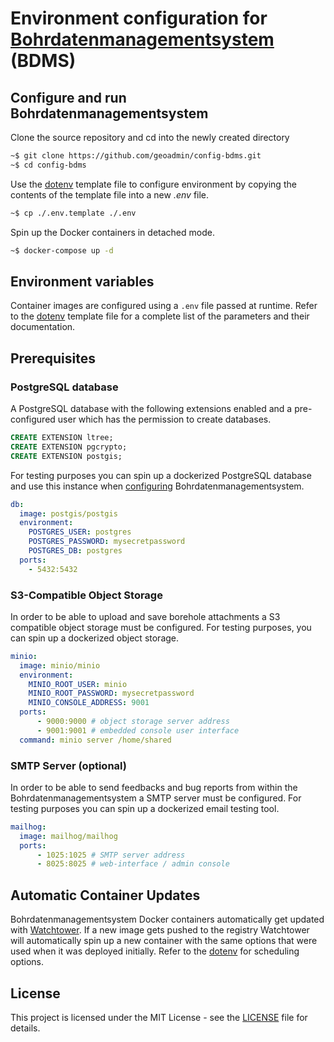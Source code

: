 # Environment configuration for [Bohrdatenmanagementsystem](https://github.com/geoadmin/suite-bdms) (BDMS)

## Configure and run Bohrdatenmanagementsystem

Clone the source repository and cd into the newly created directory

```bash
~$ git clone https://github.com/geoadmin/config-bdms.git
~$ cd config-bdms
```

Use the [dotenv](./.env.template) template file to configure environment by copying the contents of the template file into a new _.env_ file.

```bash
~$ cp ./.env.template ./.env
```

Spin up the Docker containers in detached mode.

```bash
~$ docker-compose up -d
```

## Environment variables

Container images are configured using a `.env` file passed at runtime. Refer to the [dotenv](./.env.template) template file for a complete list of the parameters and their documentation.

## Prerequisites

### PostgreSQL database

A PostgreSQL database with the following extensions enabled and a pre-configured user which has the permission to create databases.

```sql
CREATE EXTENSION ltree;
CREATE EXTENSION pgcrypto;
CREATE EXTENSION postgis;
```

For testing purposes you can spin up a dockerized PostgreSQL database and use this instance when [configuring](#configure-and-run-bohrdatenmanagementsystem) Bohrdatenmanagementsystem.

```yml
db:
  image: postgis/postgis
  environment:
    POSTGRES_USER: postgres
    POSTGRES_PASSWORD: mysecretpassword 
    POSTGRES_DB: postgres
  ports:
    - 5432:5432
```

### S3-Compatible Object Storage

In order to be able to upload and save borehole attachments a S3 compatible object storage must be configured. For testing purposes, you can spin up a dockerized object storage.

```yml
minio:
  image: minio/minio
  environment:
    MINIO_ROOT_USER: minio
    MINIO_ROOT_PASSWORD: mysecretpassword
    MINIO_CONSOLE_ADDRESS: 9001
  ports:
      - 9000:9000 # object storage server address
      - 9001:9001 # embedded console user interface
  command: minio server /home/shared
```

### SMTP Server (optional)

In order to be able to send feedbacks and bug reports from within the Bohrdatenmanagementsystem a SMTP server must be configured. For testing purposes you can spin up a dockerized email testing tool.

```yml
mailhog:
  image: mailhog/mailhog
  ports:
      - 1025:1025 # SMTP server address
      - 8025:8025 # web-interface / admin console
```

## Automatic Container Updates

Bohrdatenmanagementsystem Docker containers automatically get updated with [Watchtower](https://containrrr.dev/watchtower/). If a new image gets pushed to the registry Watchtower will automatically spin up a new container with the same options that were used when it was deployed initially. Refer to the [dotenv](./.env.template) for scheduling options.

## License

This project is licensed under the MIT License - see the [LICENSE](./LICENSE) file for details.
